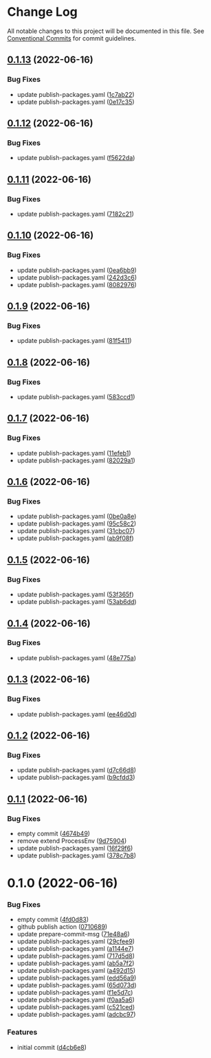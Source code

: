 # Change Log

All notable changes to this project will be documented in this file.
See [Conventional Commits](https://conventionalcommits.org) for commit guidelines.

## [0.1.13](https://github.com/hooked74/sps/compare/v0.1.12...v0.1.13) (2022-06-16)


### Bug Fixes

* update publish-packages.yaml ([1c7ab22](https://github.com/hooked74/sps/commit/1c7ab2221a55beeb873771cd419ef9038210b9f9))
* update publish-packages.yaml ([0e17c35](https://github.com/hooked74/sps/commit/0e17c354ccdaebb5e3981272598bc4a569a1e43f))





## [0.1.12](https://github.com/hooked74/sps/compare/v0.1.11...v0.1.12) (2022-06-16)


### Bug Fixes

* update publish-packages.yaml ([f5622da](https://github.com/hooked74/sps/commit/f5622da023c2a01af88bbe3d9f5f9c9974691d1b))





## [0.1.11](https://github.com/hooked74/sps/compare/v0.1.10...v0.1.11) (2022-06-16)


### Bug Fixes

* update publish-packages.yaml ([7182c21](https://github.com/hooked74/sps/commit/7182c2136f5ebe99182f944b052f632bc3a9dda7))





## [0.1.10](https://github.com/hooked74/sps/compare/v0.1.9...v0.1.10) (2022-06-16)


### Bug Fixes

* update publish-packages.yaml ([0ea6bb9](https://github.com/hooked74/sps/commit/0ea6bb9815a7e4f4ef5c71c16bdef8fce4d3fe43))
* update publish-packages.yaml ([242d3c6](https://github.com/hooked74/sps/commit/242d3c6cec4648e22b3bf60059ae1195e7fd830d))
* update publish-packages.yaml ([8082976](https://github.com/hooked74/sps/commit/808297668de117cfb20f27f5b94e02dec096d779))





## [0.1.9](https://github.com/hooked74/sps/compare/v0.1.8...v0.1.9) (2022-06-16)


### Bug Fixes

* update publish-packages.yaml ([81f5411](https://github.com/hooked74/sps/commit/81f5411081055159d6e0a4d1abfc32e90e93dccb))





## [0.1.8](https://github.com/hooked74/sps/compare/v0.1.7...v0.1.8) (2022-06-16)


### Bug Fixes

* update publish-packages.yaml ([583ccd1](https://github.com/hooked74/sps/commit/583ccd19d033beb868902f2fd949f0d4681fe65c))





## [0.1.7](https://github.com/hooked74/sps/compare/v0.1.6...v0.1.7) (2022-06-16)


### Bug Fixes

* update publish-packages.yaml ([11efeb1](https://github.com/hooked74/sps/commit/11efeb1736873519396cb6f0a171efaa01b76df8))
* update publish-packages.yaml ([82029a1](https://github.com/hooked74/sps/commit/82029a18c848a8a0fdbb537d367ac745e0813293))





## [0.1.6](https://github.com/hooked74/sps/compare/v0.1.5...v0.1.6) (2022-06-16)


### Bug Fixes

* update publish-packages.yaml ([0be0a8e](https://github.com/hooked74/sps/commit/0be0a8ecedff0189263eee741007285df6e5de7e))
* update publish-packages.yaml ([95c58c2](https://github.com/hooked74/sps/commit/95c58c2a7c469670455ae739490dd48b27e34d4f))
* update publish-packages.yaml ([31cbc07](https://github.com/hooked74/sps/commit/31cbc073ec7a13672fe094de6fd0e773c167b9c3))
* update publish-packages.yaml ([ab9f08f](https://github.com/hooked74/sps/commit/ab9f08f5617523c6eda0c73024246a19b40d033a))





## [0.1.5](https://github.com/hooked74/sps/compare/v0.1.4...v0.1.5) (2022-06-16)


### Bug Fixes

* update publish-packages.yaml ([53f365f](https://github.com/hooked74/sps/commit/53f365f2c06a3f6f1dbfd2d7b6aad0a8da0367d2))
* update publish-packages.yaml ([53ab6dd](https://github.com/hooked74/sps/commit/53ab6ddc88fc541dc6eacaee96c12c31ba297d70))





## [0.1.4](https://github.com/Hooked74/sps/compare/v0.1.3...v0.1.4) (2022-06-16)


### Bug Fixes

* update publish-packages.yaml ([48e775a](https://github.com/Hooked74/sps/commit/48e775a519172570d5d52c01385b1c84d636f6a7))





## [0.1.3](https://github.com/Hooked74/sps/compare/v0.1.2...v0.1.3) (2022-06-16)


### Bug Fixes

* update publish-packages.yaml ([ee46d0d](https://github.com/Hooked74/sps/commit/ee46d0de58551158b39f832345be4e76a30f122f))





## [0.1.2](https://github.com/Hooked74/sps/compare/v0.1.1...v0.1.2) (2022-06-16)


### Bug Fixes

* update publish-packages.yaml ([d7c66d8](https://github.com/Hooked74/sps/commit/d7c66d8789ffa7b01e1ffdc9555a8096eb762584))
* update publish-packages.yaml ([b9cfdd3](https://github.com/Hooked74/sps/commit/b9cfdd3b676b26e263f4a1456afb5bb671fa69e6))





## [0.1.1](https://github.com/Hooked74/sps/compare/v0.1.0...v0.1.1) (2022-06-16)


### Bug Fixes

* empty commit ([4674b49](https://github.com/Hooked74/sps/commit/4674b4947a8059314c1f97fa5d9f896de285f26f))
* remove extend ProcessEnv ([9d75904](https://github.com/Hooked74/sps/commit/9d75904cbf1a0bad8b3606eaaecd4a95f1e60042))
* update publish-packages.yaml ([16f29f6](https://github.com/Hooked74/sps/commit/16f29f65c2d4647989678ca09b25e816eb8f2ec4))
* update publish-packages.yaml ([378c7b8](https://github.com/Hooked74/sps/commit/378c7b8f462ef3cbe1ce1737ea349a38fef828fe))





# 0.1.0 (2022-06-16)


### Bug Fixes

* empty commit ([4fd0d83](https://github.com/Hooked74/sps/commit/4fd0d83536f44acedfe3e614f409dbb7ccb25e00))
* github publish action ([0710689](https://github.com/Hooked74/sps/commit/0710689ac80956294021f1dfcd4b5a0a7a0bd8ac))
* update prepare-commit-msg ([71e48a6](https://github.com/Hooked74/sps/commit/71e48a68b7820774fd4955aa9ad379322c6ee35c))
* update publish-packages.yaml ([29cfee9](https://github.com/Hooked74/sps/commit/29cfee98c65d494517aa42434622d626d44fa346))
* update publish-packages.yaml ([a1144e7](https://github.com/Hooked74/sps/commit/a1144e7d50584b2af9088c66a55668c7dbf69150))
* update publish-packages.yaml ([717d5d8](https://github.com/Hooked74/sps/commit/717d5d8d1a852898cb02c0c2b8ff54f1ae03224b))
* update publish-packages.yaml ([ab5a7f2](https://github.com/Hooked74/sps/commit/ab5a7f2cb53bd72a79d3ba0797805459c2f18bba))
* update publish-packages.yaml ([a492d15](https://github.com/Hooked74/sps/commit/a492d15600cc3ca417def7109375ad225feca69c))
* update publish-packages.yaml ([edd56a9](https://github.com/Hooked74/sps/commit/edd56a9099e8c0995fdd7293a3a9565980a519e0))
* update publish-packages.yaml ([65d073d](https://github.com/Hooked74/sps/commit/65d073d240b425ddd95fb3099906dc3f9a0d8079))
* update publish-packages.yaml ([f1e5d7c](https://github.com/Hooked74/sps/commit/f1e5d7c01e881927ab4458f7a58cc27bf4de6063))
* update publish-packages.yaml ([f0aa5a6](https://github.com/Hooked74/sps/commit/f0aa5a6110383e5bfcc4faada5b9ac6b01c118ab))
* update publish-packages.yaml ([c521ced](https://github.com/Hooked74/sps/commit/c521ceda59601ecb4de6f4a080862e0d78b0ea3e))
* update publish-packages.yaml ([adcbc97](https://github.com/Hooked74/sps/commit/adcbc97ac635e1e8028571e311cb846534a1d309))


### Features

* initial commit ([d4cb6e8](https://github.com/Hooked74/sps/commit/d4cb6e82df7d009a1ba5890685f095337cc94eab))
